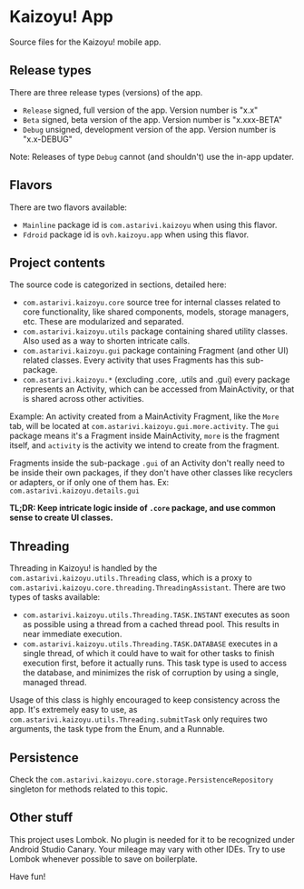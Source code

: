 # Kaizoyu! App
Source files for the Kaizoyu! mobile app.

## Release types

There are three release types (versions) of the app.

- `Release` signed, full version of the app. Version number is "x.x"
- `Beta` signed, beta version of the app. Version number is "x.xxx-BETA"
- `Debug` unsigned, development version of the app. Version number is "x.x-DEBUG"

Note: Releases of type `Debug` cannot (and shouldn't) use the in-app updater.

## Flavors

There are two flavors available:

- `Mainline` package id is `com.astarivi.kaizoyu` when using this flavor.
- `Fdroid` package id is `ovh.kaizoyu.app` when using this flavor.

## Project contents

The source code is categorized in sections, detailed here:

- `com.astarivi.kaizoyu.core` source tree for internal classes related to core functionality, like 
shared components, models, storage managers, etc. These are modularized and separated.
- `com.astarivi.kaizoyu.utils` package containing shared utility classes. Also used as a way to
shorten intricate calls.
- `com.astarivi.kaizoyu.gui` package containing Fragment (and other UI) related classes. Every
activity that uses Fragments has this sub-package.
- `com.astarivi.kaizoyu.*` (excluding .core, .utils and .gui) every package represents an Activity,
which can be accessed from MainActivity, or that is shared across other activities.

Example: An activity created from a MainActivity Fragment, like the `More` tab, will be located at
`com.astarivi.kaizoyu.gui.more.activity`. The `gui` package means it's a Fragment inside MainActivity,
 `more` is the fragment itself, and `activity` is the activity we intend to create from the fragment.

Fragments inside the sub-package `.gui` of an Activity don't really need to be inside
their own packages, if they don't have other classes like recyclers or adapters, or if only
one of them has. Ex: `com.astarivi.kaizoyu.details.gui`

**TL;DR: Keep intricate logic inside of `.core` package, and use common sense to create UI classes.**

## Threading

Threading in Kaizoyu! is handled by the `com.astarivi.kaizoyu.utils.Threading` class, which is a
proxy to `com.astarivi.kaizoyu.core.threading.ThreadingAssistant`. There are two types of tasks
available:

- `com.astarivi.kaizoyu.utils.Threading.TASK.INSTANT` executes as soon as possible using a
thread from a cached thread pool. This results in near immediate execution.
- `com.astarivi.kaizoyu.utils.Threading.TASK.DATABASE` executes in a single thread, of which it
could have to wait for other tasks to finish execution first, before it actually runs. This
task type is used to access the database, and minimizes the risk of corruption by using a single,
managed thread.

Usage of this class is highly encouraged to keep consistency across the app. It's extremely easy to 
use, as `com.astarivi.kaizoyu.utils.Threading.submitTask` only requires two arguments, the task type
from the Enum, and a Runnable.

## Persistence

Check the `com.astarivi.kaizoyu.core.storage.PersistenceRepository` singleton for methods related
to this topic.

## Other stuff

This project uses Lombok. No plugin is needed for it to be recognized under Android Studio Canary. 
Your  mileage may vary with other IDEs. Try to use Lombok whenever possible to save on boilerplate.

Have fun!